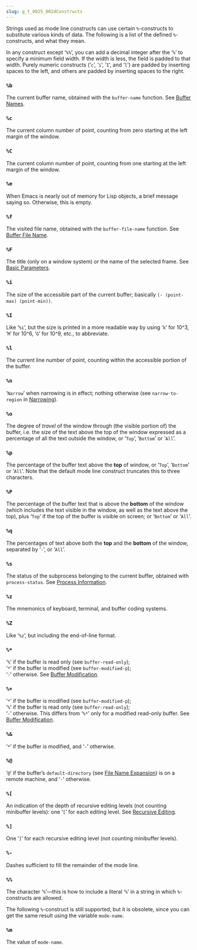 ```yaml
---
slug: g_t_0025_002dConstructs
---
```


Strings used as mode line constructs can use certain `%`-constructs to substitute various kinds of data. The following is a list of the defined `%`-constructs, and what they mean.

In any construct except ‘`%%`’, you can add a decimal integer after the ‘`%`’ to specify a minimum field width. If the width is less, the field is padded to that width. Purely numeric constructs (‘`c`’, ‘`i`’, ‘`I`’, and ‘`l`’) are padded by inserting spaces to the left, and others are padded by inserting spaces to the right.

### `%b`

The current buffer name, obtained with the `buffer-name` function. See [Buffer Names](Buffer-Names).

### `%c`

The current column number of point, counting from zero starting at the left margin of the window.

### `%C`

The current column number of point, counting from one starting at the left margin of the window.

### `%e`

When Emacs is nearly out of memory for Lisp objects, a brief message saying so. Otherwise, this is empty.

### `%f`

The visited file name, obtained with the `buffer-file-name` function. See [Buffer File Name](Buffer-File-Name).

### `%F`

The title (only on a window system) or the name of the selected frame. See [Basic Parameters](Basic-Parameters).

### `%i`

The size of the accessible part of the current buffer; basically `(- (point-max) (point-min))`.

### `%I`

Like ‘`%i`’, but the size is printed in a more readable way by using ‘`k`’ for 10^3, ‘`M`’ for 10^6, ‘`G`’ for 10^9, etc., to abbreviate.

### `%l`

The current line number of point, counting within the accessible portion of the buffer.

### `%n`

‘`Narrow`’ when narrowing is in effect; nothing otherwise (see `narrow-to-region` in [Narrowing](Narrowing)).

### `%o`

The degree of *travel* of the window through (the visible portion of) the buffer, i.e. the size of the text above the top of the window expressed as a percentage of all the text outside the window, or ‘`Top`’, ‘`Bottom`’ or ‘`All`’.

### `%p`

The percentage of the buffer text above the **top** of window, or ‘`Top`’, ‘`Bottom`’ or ‘`All`’. Note that the default mode line construct truncates this to three characters.

### `%P`

The percentage of the buffer text that is above the **bottom** of the window (which includes the text visible in the window, as well as the text above the top), plus ‘`Top`’ if the top of the buffer is visible on screen; or ‘`Bottom`’ or ‘`All`’.

### `%q`

The percentages of text above both the **top** and the **bottom** of the window, separated by ‘`-`’, or ‘`All`’.

### `%s`

The status of the subprocess belonging to the current buffer, obtained with `process-status`. See [Process Information](Process-Information).

### `%z`

The mnemonics of keyboard, terminal, and buffer coding systems.

### `%Z`

Like ‘`%z`’, but including the end-of-line format.

### `%*`

‘`%`’ if the buffer is read only (see `buffer-read-only`);\
‘`*`’ if the buffer is modified (see `buffer-modified-p`);\
‘`-`’ otherwise. See [Buffer Modification](Buffer-Modification).

### `%+`

‘`*`’ if the buffer is modified (see `buffer-modified-p`);\
‘`%`’ if the buffer is read only (see `buffer-read-only`);\
‘`-`’ otherwise. This differs from ‘`%*`’ only for a modified read-only buffer. See [Buffer Modification](Buffer-Modification).

### `%&`

‘`*`’ if the buffer is modified, and ‘`-`’ otherwise.

### `%@`

‘`@`’ if the buffer’s `default-directory` (see [File Name Expansion](File-Name-Expansion)) is on a remote machine, and ‘`-`’ otherwise.

### `%[`

An indication of the depth of recursive editing levels (not counting minibuffer levels): one ‘`[`’ for each editing level. See [Recursive Editing](Recursive-Editing).

### `%]`

One ‘`]`’ for each recursive editing level (not counting minibuffer levels).

### `%-`

Dashes sufficient to fill the remainder of the mode line.

### `%%`

The character ‘`%`’—this is how to include a literal ‘`%`’ in a string in which `%`-constructs are allowed.

The following `%`-construct is still supported, but it is obsolete, since you can get the same result using the variable `mode-name`.

### `%m`

The value of `mode-name`.
